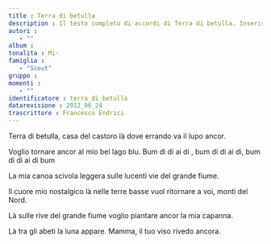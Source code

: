 ```yaml
--- 
title : Terra di betulla
description : Il testo completo di accordi di Terra di betulla. Inseriscila nel tuo canzoniere!
autori : 
   - ""
album : 
tonalita : Mi-
famiglia : 
   - "Scout"
gruppo : 
momenti : 
   - ""
identificatore : terra_di_betulla
datarevisione : 2012_06_24
trascrittore : Francesco Endrici
--- 
```




Terra di betulla, casa del castoro
là dove errando va il lupo ancor.


Voglio tornare ancor
al mio bel lago blu. 
Bum di di ai di ,
bum di di ai di,
bum di di ai di bum 


La mia canoa scivola leggera
sulle lucenti vie del grande fiume.


Il cuore mio nostalgico là nelle terre basse
vuol ritornare a voi, monti del Nord.


Là sulle rive del grande fiume
voglio piantare ancor la mia capanna.


Là tra gli abeti la luna appare.
Mamma, il tuo viso rivedo ancora.


